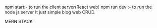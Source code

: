 npm start:- to run the client server(React web)
npm run dev :- to  run the node js server
It just simple blog web CRUD.

MERN STACK 
